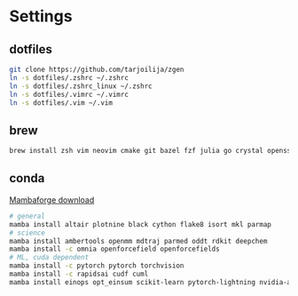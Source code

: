 # Settings

## dotfiles

```bash
git clone https://github.com/tarjoilija/zgen
ln -s dotfiles/.zshrc ~/.zshrc
ln -s dotfiles/.zshrc_linux ~/.zshrc
ln -s dotfiles/.vimrc ~/.vimrc
ln -s dotfiles/.vim ~/.vim
```

## brew

```bash
brew install zsh vim neovim cmake git bazel fzf julia go crystal openssh pandoc nodejs ack the_silver_searcher r rstudio rbenv brave-browser visual-studio-code textmate xquartz brewsci/bio/pymol 
```

## conda

[Mambaforge download](https://github.com/conda-forge/miniforge)

```bash
# general
mamba install altair plotnine black cython flake8 isort mkl parmap
# science
mamba install ambertools openmm mdtraj parmed oddt rdkit deepchem 
mamba install -c omnia openforcefield openforcefields
# ML, cuda dependent
mamba install -c pytorch pytorch torchvision
mamba install -c rapidsai cudf cuml 
mamba install einops opt_einsum scikit-learn pytorch-lightning nvidia-apex
```
